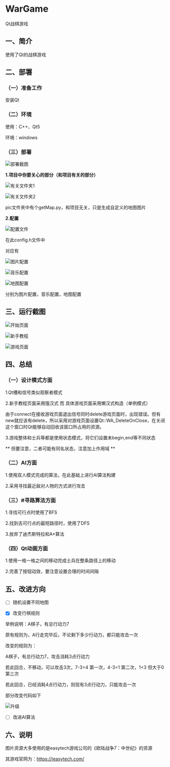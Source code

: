 # WarGame
Qt战棋游戏

## 一、简介

使用了Qt的战棋游戏

## 二、部署

### （一）准备工作

安装Qt

### （二）环境

使用：C++、Qt5

环境：windows

### （三）部署

![部署截图](/PhotoInReadme/部署截图.png)

**1.项目中你要关心的部分（和项目有关的部分）**

![有关文件夹1](/PhotoInReadme/有关文件夹1.jpg)

![有关文件夹2](/PhotoInReadme/有关文件夹2.jpg)

pic文件夹中有个getMap.py，和项目无关，只是生成自定义的地图图片

**2.配置**

![配置文件](/PhotoInReadme/配置文件.jpg)

在此config.h文件中

对应有

![图片配置](/PhotoInReadme/图片配置.jpg)

![音乐配置](/PhotoInReadme/音乐配置.jpg)

![地图配置](/PhotoInReadme/地图配置.jpg)

分别为图片配置，音乐配置，地图配置

## 三、运行截图

![开始页面](/PhotoInReadme/开始界面.png)

![新手教程](/PhotoInReadme/新手教程.png)

![游戏页面](/PhotoInReadme/游戏界面.png)

## 四、总结

### （一）设计模式方面

1.Qt槽和信号类似观察者模式

2.新手教程页面采用饿汉式 而 具体游戏页面采用懒汉式构造（单例模式）

由于connect在接收游戏页面退出信号同时delete游戏页面时，出现错误。但有new就应该有delete，所以采用对游戏页面设置Qt::WA_DeleteOnClose，在关闭这个窗口时Qt能够自动回收该窗口所占用的资源。

3.游戏整体和士兵等都是使用状态模式，将它们设置未begin,end等不同状态

** 但要注意，二者可能有同名状态，注意加上作用域 **

### （二）AI方面

1.使用双人模式完成的算法，在此基础上进行AI算法构建


2.采用寻找最近敌对人物的方式进行攻击


### （三）#寻路算法方面

1.寻找可行点时使用了BFS


2.找到去可行点的最短路径时，使用了DFS


3.放弃了迪杰斯特拉和A*算法


### （四）Qt动画方面

1.使用一格一格之间的移动完成士兵在整条路径上的移动


2.完善了按钮动效，要注意设置合理的时间间隔


## 五、改进方向

 - [ ] 随机设置不同地图


 - [x] 改变行棋规则

举例说明：A棋子，有总行动力7

原有规则为，A行走完毕后，不论剩下多少行动力，都只能攻击一次

改变的规则为：

A棋子，有总行动力7，攻击消耗3点行动力

若此回合，不移动，可以攻击3次，7-3=4 第一次，4-3=1 第二次，1<3 但大于0 第三次

若此回合，已经消耗4点行动力，则现有3点行动力，只能攻击一次

部分改变代码如下

![升级](/PhotoInReadme/升级.jpg)

 - [ ] 改进AI算法

## 六、说明

图片资源大多使用的是easytech游戏公司的《欧陆战争7：中世纪》的资源

其游戏官网为：https://ieasytech.com/
